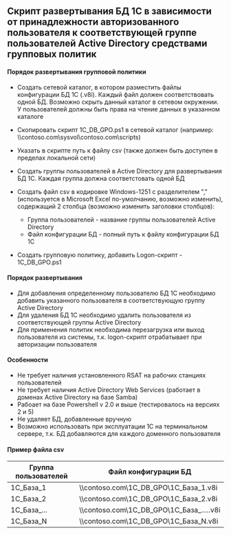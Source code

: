 ## Скрипт развертывания БД 1С в зависимости от принадлежности авторизованного пользователя к соответствующей группе пользователей Active Directory средствами групповых политик

#### Порядок развертывания групповой политики

- Создать сетевой каталог, в котором разместить файлы конфигурации БД 1С (.v8i). Каждый файл должен соответствовать одной БД. Возможно скрыть данный каталог в сетевом окружении. У пользователей должны быть права на чтение данных в указанном каталоге
- Скопировать скрипт 1C_DB_GPO.ps1 в сетевой каталог (например: \\\contoso.com\sysvol\contoso.com\scripts)
- Указать в скрипте путь к файлу csv (также должен быть доступен в пределах локальной сети)
- Создать группы пользователей в Active Directory для развертывания БД 1С. Каждая группа должна соответстовать одной БД
- Создать файл csv в кодировке Windows-1251 с разделителем "," (используется в Microsoft Excel по-умолчанию, возможно изменить), содержащий 2 столбца (возможно изменить заголовки столбцов):
    - Группа пользователей - название группы пользователей Active Directory
    - Файл конфигурации БД - полный путь к файлу конфигурации БД 1С

- Создать групповую политику, добавить Logon-скрипт - 1C_DB_GPO.ps1

#### Порядок развертывания
- Для добавления определенному пользователю БД 1С необходимо добавить указанного пользователя в соответствующую группу Active Directory
- Для удаления БД 1С необходимо удалить пользователя из соответствующей группы Active Directory
- Для применения политик необходима перезагрузка или выход пользователя из системы, т.к. logon-скрипт отрабатывает при авторизации пользователя

#### Особенности
- Не требует наличия установленного RSAT на рабочих станциях пользователей
- Не требует наличия Active Directory Web Services (работает в доменах Active Directory на базе Samba)
- Рабоает на базе Powershell v 2.0 и выше (тестировалось на версиях 2 и 5)
- Не удаляет БД, добавленные вручную
- Возможно использовать при эксплуатации 1С на терминальном сервере, т.к. БД добавляются для каждого доменного пользователя

#### Пример файла csv
| Группа пользователей | Файл конфигурации БД | 
|-------------|----------|
| 1C_База_1 | \\\contoso.com\1C_DB_GPO\1C_База_1.v8i | 
| 1C_База_2 | \\\contoso.com\1C_DB_GPO\1C_База_2.v8i |
| 1C_База_... | \\\contoso.com\1C_DB_GPO\1C_База_.....v8i 
| 1C_База_N | \\\contoso.com\1C_DB_GPO\1C_База_N.v8i | 